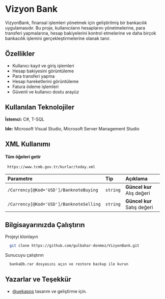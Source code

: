 
# Vizyon Bank

VizyonBank, finansal işlemleri yönetmek için geliştirilmiş bir bankacılık uygulamasıdır. Bu proje, kullanıcıların hesaplarını yönetmelerine, para transferi yapmalarına, hesap bakiyelerini kontrol etmelerine ve daha birçok bankacılık işlemini gerçekleştirmelerine olanak tanır.




## Özellikler

- Kullanıcı kayıt ve giriş işlemleri
- Hesap bakiyesini görüntüleme
- Para transferi yapma
- Hesap hareketlerini görüntüleme
- Fatura ödeme işlemleri
- Güvenli ve kullanıcı dostu arayüz




 

## Kullanılan Teknolojiler

**İstemci:** C#, T-SQL

**Ide:** Microsoft Visual Studio, Microsoft Server Management Studio 
 
## XML Kullanımı

#### Tüm öğeleri getir

```http
 https://www.tcmb.gov.tr/kurlar/today.xml
```

| Parametre | Tip     | Açıklama                |
| :-------- | :------- | :------------------------- |
| `/Currency[@Kod='USD']/BanknoteBuying` | `string` | **Güncel kur** Alış değeri |
| `/Currency[@Kod='USD']/BanknoteSelling` | `string` | **Güncel kur** Satış değeri|   



  
## Bilgisayarınızda Çalıştırın

Projeyi klonlayın

```bash
  git clone https://github.com/gulbahar-donmez/VizyonBank.git
```

Sunucuyu çalıştırın

```bash
  bankaDb.rar dosyasını açın ve restore backup ile kurun
```

  
## Yazarlar ve Teşekkür

- [@uekapps](https://www.github.com/uekapps) tasarım ve geliştirme için.

  
